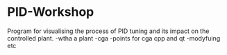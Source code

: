 # PID-Workshop
Program for visualising the process of PID tuning and its impact on the controlled plant.
-wtha a plant
-cga
-points for cga
cpp and qt
-modyfuing etc
